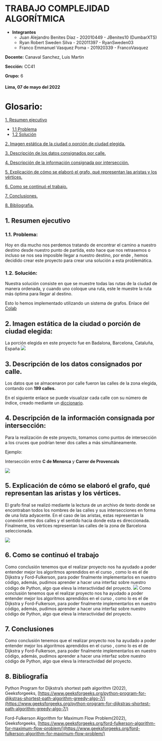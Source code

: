 ﻿
# TRABAJO COMPLEJIDAD ALGORÍTMICA

 
 - **Integrantes**
	 - Juan Alejandro Benites Díaz - 202010449 - JBenites10 (DumbarXTS)
	 - Ryan Robert Sweden Silva - 202011397 - RyanSweden03
	 - Franco Emmanuel Vasquez Poma - 201920339 - FrancoVasquez

**Docente:** Canaval Sanchez, Luis Martin  

**Sección:** CC41

**Grupo:** 6



#### Lima, 07 de mayo del 2022

# Glosario:

[1.  Resumen ejecutivo](#idx1)
- [1.1 Problema](#idx1.1)
 - [1.2 Solución](#idx1.2)   
 
[2.  Imagen estática de la ciudad o porción de ciudad elegida.](#idx2)
    
[3.  Descripción de los datos consignados por calle.](#idx3)
    
[4.  Descripción de la información consignada por intersección.](#idx4)
    
[5.  Explicación de cómo se elaboró el grafo, qué representan las aristas y los vértices.](#idx5)

[6.  Como se continuó el trabajo.](#idx6)

[7.  Conclusiones.](#idx6)

[8.  Bibliografía.](#idx6)

  <div id='idx1' />  
  
## 1. Resumen ejecutivo
  <div id='idx1.1' />

### 1.1. Problema:
Hoy en día mucho nos perdemos tratando de encontrar el camino a nuestro destino desde nuestro punto de partida, esto hace que nos retrasemos o incluso se nos sea imposible llegar a nuestro destino, por ende , hemos decidido crear este proyecto para crear una solución a esta problemática.

  <div id='idx1.2' />  

### 1.2. Solución:
Nuestra solución consiste en que se muestre todas las rutas de la ciudad de manera ordenada, y cuando uno coloque una ruta, este le muestre la ruta más óptima para llegar al destino.

Esto lo hemos implementado utilizando un sistema de grafos.
Enlace del [Colab](https://colab.research.google.com/drive/179Uf8RajJxXaaJqkJE2CzCyY2s8xLN2J?usp=sharing)

  <div id='idx2' />  

## 2. Imagen estática de la ciudad o porción de ciudad elegida:

La porción elegida en este proyecto fue en Badalona, Barcelona, Cataluña, España
![](https://lh6.googleusercontent.com/W8JmzNWSiFzOuiQZBZ0ja-DttPVk0nPh6RyercOYcl-MkBJ92idWhVpz4TZwF5i-eGtVnOHtWxtIucGT48L7ewtxi5ZWqIQq7jSkst-k9t1vYTw5Fq3VBDiZacrC2TShHkarQHch1PgJXTos4A)
    <div id='idx3' />  

## 3.  Descripción de los datos consignados por calle.

Los datos que se almacenaron por calle fueron las calles de la zona elegida, contando con **199 calles.**

En el siguiente enlace se puede visualizar cada calle con su número de índice, creado mediante un [diccionario](https://pastebin.com/SzvUNtAh).

  <div id='idx4' />

## 4. Descripción de la información consignada por intersección:

Para la realización de este proyecto, tomamos como puntos de intersección a los cruces que podrían tener dos calles a más simultáneamente.

Ejemplo:

Intersección entre **C de Menorca** y **Carrer de Provencals**


![](https://lh5.googleusercontent.com/GmIu_KuDsx51DlXeRsUlxoMus-0UcV1cSi_bbbcMFXIYowyU3dhkzpSoNywwfB-R51A3XJngk1BefhMW0cHa9-uCHZnalKq3W69J4c2a9vGWIiAbPVnwpXiQg-au_FbPDYgJ9K8GOsk6Rf-3EA)

  <div id='idx5' />  
  
## 5.   Explicación de cómo se elaboró el grafo, qué representan las aristas y los vértices.

El grafo final se realizó mediante la lectura de un archivo de texto donde se encontraban todos los nombres de las calles y sus intersecciones en forma de una lista adyacente. En el caso de las aristas, estas representan la conexión entre dos calles y el sentido hacia donde esta es direccionada. Finalmente, los vértices representan las calles de la zona de Barcelona seleccionada.


![](https://lh3.googleusercontent.com/s0RxibSen3JFakjkhqb_eqzfN9y3HQjKdjkZ5DPNVpOwBnQcDCQ4ucOeOmeG8ydbe4-_L2kDxY_zIU53eGunhlmc9gr3-S0FepLVX7SceTeyq5ZBi3ir2nIGiq2xXjf-EyFIoaEwlAcKYSt9Mw)

## 6.   Como se continuó el trabajo
Como conclusión tenemos que el realizar proyecto nos ha ayudado a poder entender mejor los algoritmos aprendidos en el curso , como lo es el de Dijkstra y Ford-Fulkerson, para poder finalmente implementarlos en nuestro código, además, pudimos aprender a hacer una interfaz sobre nuestro código de Python, algo que eleva la interactividad del proyecto.
**![](https://lh6.googleusercontent.com/zI46MnQi-gEOk6pJdSUmrxawG2wNmBE26HmGZC6wHY5bEx18hgRTDtUiqkYGaeaR_six8mXPe4f1a0cOuaI4pgbfLzvc3XLrQUMrQE_lnhLfabTFwUBuCh_iYBSuOO2kmd-65KqBvPX2ev_XeY8)**
Como conclusión tenemos que el realizar proyecto nos ha ayudado a poder entender mejor los algoritmos aprendidos en el curso , como lo es el de Dijkstra y Ford-Fulkerson, para poder finalmente implementarlos en nuestro código, además, pudimos aprender a hacer una interfaz sobre nuestro código de Python, algo que eleva la interactividad del proyecto.

## 7. Conclusiones

Como conclusión tenemos que el realizar proyecto nos ha ayudado a poder entender mejor los algoritmos aprendidos en el curso , como lo es el de Dijkstra y Ford-Fulkerson, para poder finalmente implementarlos en nuestro código, además, pudimos aprender a hacer una interfaz sobre nuestro código de Python, algo que eleva la interactividad del proyecto.

## 8. Bibliografía
Python Program for Dijkstra’s shortest path algorithm (2022), Geeksforgeeks, [https://www.geeksforgeeks.org/python-program-for-dijkstras-shortest-path-algorithm-greedy-algo-7/](https://www.geeksforgeeks.org/python-program-for-dijkstras-shortest-path-algorithm-greedy-algo-7/)

  

Ford-Fulkerson Algorithm for Maximum Flow Problem(2022), Geeksforgeeks, [https://www.geeksforgeeks.org/ford-fulkerson-algorithm-for-maximum-flow-problem/](https://www.geeksforgeeks.org/ford-fulkerson-algorithm-for-maximum-flow-problem/)
